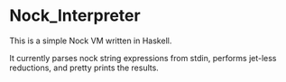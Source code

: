 Nock_Interpreter
================

This is a simple Nock VM written in Haskell.

It currently parses nock string expressions from stdin, performs jet-less reductions, and pretty prints the results.
